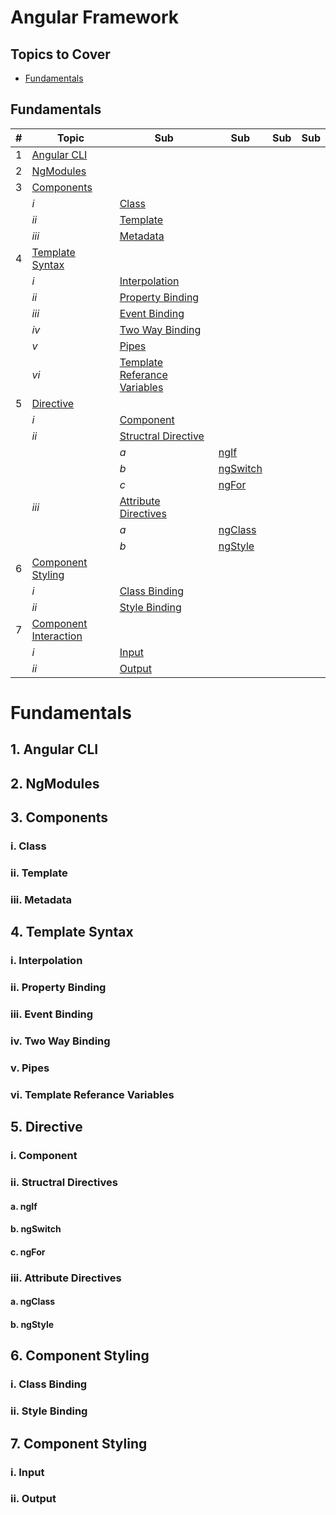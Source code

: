 # Angular Framework

## Topics to Cover

* [Fundamentals](#Fundamentals)


## Fundamentals

| # | Topic | Sub | Sub | Sub | Sub |
| - | ----- | --- | --- | --- | --- |
| 1 | [Angular CLI](#Angular-CLI) |  |  |  |  |
| 2 | [NgModules](#NgModules) |  |  |  |  |
| 3 | [Components](#Components) |  |  |  |  |
|  | *i* | [Class](#Class) |  |  |  |
|  | *ii* | [Template](#Template) |  |  |  |
|  | *iii* | [Metadata](#Metadata) |  |  |  |
| 4 | [Template Syntax](#Template-Syntax) |  |  |  |  |
|  | *i* | [Interpolation](#Interpolation) |  |  |  |
|  | *ii* | [Property Binding](#Property-Binding) |  |  |  |
|  | *iii* | [Event Binding](#Event-Binding) |  |  |  |
|  | *iv* | [Two Way Binding](#Two-way-Binding) |  |  |  |
|  | *v* | [Pipes](#Pipes) |  |  |  |
|  | *vi* | [Template Referance Variables](#Template-Referance-Variables) |  |  |  |
| 5 | [Directive](#Directive) |  |  |  |  |
|  | *i* | [Component](#Component) |  |  |  |
|  | *ii* | [Structral Directive](#Structral-Directive) |  |  |  |
|  |  | *a* | [ngIf](#ngIf) |  |  |
|  |  | *b* | [ngSwitch](#ngSwitch) |  |  |
|  |  | *c* | [ngFor](#ngFor) |  |  |
|  | *iii* | [Attribute Directives](#Attribute-Directives) |  |  |  |
|  |  | *a* | [ngClass](#ngClass) |  |  |
|  |  | *b* | [ngStyle](#ngStyle) |  |  |
| 6 | [Component Styling](#Component-Styling) |  |  |  |
|  | *i* | [Class Binding](#Class-Binding) |  |  |  |
|  | *ii* | [Style Binding](#Style-Binding) |  |  |  |
| 7 | [Component Interaction](#Component-Interaction) |  |  |  |
|  | *i* | [Input](#Input) |  |  |  |
|  | *ii* | [Output](#Output) |  |  |  |


# Fundamentals

## 1. Angular CLI


## 2. NgModules


## 3. Components

### i. Class


### ii. Template


### iii. Metadata



## 4. Template Syntax


### i. Interpolation


### ii. Property Binding


### iii. Event Binding


### iv. Two Way Binding


### v. Pipes


### vi. Template Referance Variables


## 5. Directive


### i. Component


### ii. Structral Directives


#### a. ngIf


#### b. ngSwitch


#### c. ngFor


### iii. Attribute Directives


#### a. ngClass


#### b. ngStyle


## 6. Component Styling

### i. Class Binding


### ii. Style Binding


## 7. Component Styling

### i. Input


### ii. Output

